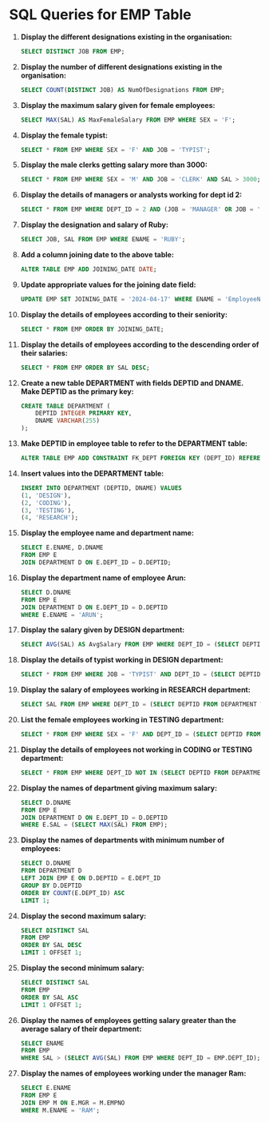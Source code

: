 # SQL Queries for EMP Table

1. **Display the different designations existing in the organisation:**
    ```sql
    SELECT DISTINCT JOB FROM EMP;
    ```

2. **Display the number of different designations existing in the organisation:**
    ```sql
    SELECT COUNT(DISTINCT JOB) AS NumOfDesignations FROM EMP;
    ```

3. **Display the maximum salary given for female employees:**
    ```sql
    SELECT MAX(SAL) AS MaxFemaleSalary FROM EMP WHERE SEX = 'F';
    ```

4. **Display the female typist:**
    ```sql
    SELECT * FROM EMP WHERE SEX = 'F' AND JOB = 'TYPIST';
    ```

5. **Display the male clerks getting salary more than 3000:**
    ```sql
    SELECT * FROM EMP WHERE SEX = 'M' AND JOB = 'CLERK' AND SAL > 3000;
    ```

6. **Display the details of managers or analysts working for dept id 2:**
    ```sql
    SELECT * FROM EMP WHERE DEPT_ID = 2 AND (JOB = 'MANAGER' OR JOB = 'ANALYST');
    ```

7. **Display the designation and salary of Ruby:**
    ```sql
    SELECT JOB, SAL FROM EMP WHERE ENAME = 'RUBY';
    ```

8. **Add a column joining date to the above table:**
    ```sql
    ALTER TABLE EMP ADD JOINING_DATE DATE;
    ```

9. **Update appropriate values for the joining date field:**
    ```sql
    UPDATE EMP SET JOINING_DATE = '2024-04-17' WHERE ENAME = 'EmployeeName';
    ```

10. **Display the details of employees according to their seniority:**
    ```sql
    SELECT * FROM EMP ORDER BY JOINING_DATE;
    ```

11. **Display the details of employees according to the descending order of their salaries:**
    ```sql
    SELECT * FROM EMP ORDER BY SAL DESC;
    ```

12. **Create a new table DEPARTMENT with fields DEPTID and DNAME. Make DEPTID as the primary key:**
    ```sql
    CREATE TABLE DEPARTMENT (
        DEPTID INTEGER PRIMARY KEY,
        DNAME VARCHAR(255)
    );
    ```

13. **Make DEPTID in employee table to refer to the DEPARTMENT table:**
    ```sql
    ALTER TABLE EMP ADD CONSTRAINT FK_DEPT FOREIGN KEY (DEPT_ID) REFERENCES DEPARTMENT(DEPTID);
    ```

14. **Insert values into the DEPARTMENT table:**
    ```sql
    INSERT INTO DEPARTMENT (DEPTID, DNAME) VALUES
    (1, 'DESIGN'),
    (2, 'CODING'),
    (3, 'TESTING'),
    (4, 'RESEARCH');
    ```

15. **Display the employee name and department name:**
    ```sql
    SELECT E.ENAME, D.DNAME 
    FROM EMP E 
    JOIN DEPARTMENT D ON E.DEPT_ID = D.DEPTID;
    ```

16. **Display the department name of employee Arun:**
    ```sql
    SELECT D.DNAME 
    FROM EMP E 
    JOIN DEPARTMENT D ON E.DEPT_ID = D.DEPTID 
    WHERE E.ENAME = 'ARUN';
    ```

17. **Display the salary given by DESIGN department:**
    ```sql
    SELECT AVG(SAL) AS AvgSalary FROM EMP WHERE DEPT_ID = (SELECT DEPTID FROM DEPARTMENT WHERE DNAME = 'DESIGN');
    ```

18. **Display the details of typist working in DESIGN department:**
    ```sql
    SELECT * FROM EMP WHERE JOB = 'TYPIST' AND DEPT_ID = (SELECT DEPTID FROM DEPARTMENT WHERE DNAME = 'DESIGN');
    ```

19. **Display the salary of employees working in RESEARCH department:**
    ```sql
    SELECT SAL FROM EMP WHERE DEPT_ID = (SELECT DEPTID FROM DEPARTMENT WHERE DNAME = 'RESEARCH');
    ```

20. **List the female employees working in TESTING department:**
    ```sql
    SELECT * FROM EMP WHERE SEX = 'F' AND DEPT_ID = (SELECT DEPTID FROM DEPARTMENT WHERE DNAME = 'TESTING');
    ```

21. **Display the details of employees not working in CODING or TESTING department:**
    ```sql
    SELECT * FROM EMP WHERE DEPT_ID NOT IN (SELECT DEPTID FROM DEPARTMENT WHERE DNAME IN ('CODING', 'TESTING'));
    ```

22. **Display the names of department giving maximum salary:**
    ```sql
    SELECT D.DNAME 
    FROM EMP E 
    JOIN DEPARTMENT D ON E.DEPT_ID = D.DEPTID 
    WHERE E.SAL = (SELECT MAX(SAL) FROM EMP);
    ```

23. **Display the names of departments with minimum number of employees:**
    ```sql
    SELECT D.DNAME 
    FROM DEPARTMENT D 
    LEFT JOIN EMP E ON D.DEPTID = E.DEPT_ID 
    GROUP BY D.DEPTID 
    ORDER BY COUNT(E.DEPT_ID) ASC 
    LIMIT 1;
    ```

24. **Display the second maximum salary:**
    ```sql
    SELECT DISTINCT SAL 
    FROM EMP 
    ORDER BY SAL DESC 
    LIMIT 1 OFFSET 1;
    ```

25. **Display the second minimum salary:**
    ```sql
    SELECT DISTINCT SAL 
    FROM EMP 
    ORDER BY SAL ASC 
    LIMIT 1 OFFSET 1;
    ```

26. **Display the names of employees getting salary greater than the average salary of their department:**
    ```sql
    SELECT ENAME 
    FROM EMP 
    WHERE SAL > (SELECT AVG(SAL) FROM EMP WHERE DEPT_ID = EMP.DEPT_ID);
    ```

27. **Display the names of employees working under the manager Ram:**
    ```sql
    SELECT E.ENAME 
    FROM EMP E 
    JOIN EMP M ON E.MGR = M.EMPNO 
    WHERE M.ENAME = 'RAM';
    ```
